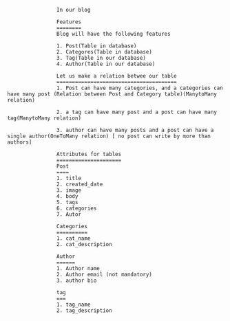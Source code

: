 					In our blog

					Features
					========
					Blog will have the following features

					1. Post(Table in database)
					2. Categores(Table in database)
					3. Tag(Table in our database)
					4. Author(Table in our database)

					Let us make a relation betwee our table
					=======================================
					1. Post can have many categories, and a categories can have many post (Relation between Post and Category table)(ManytoMany relation)

					2. a tag can have many post and a post can have many tag(ManytoMany relation)

					3. author can have many posts and a post can have a single author(OneToMany relation) [ no post can write by more than authors]

					Attributes for tables
					=====================
					Post 
					====
					1. title
					2. created_date
					3. image
					4. body
					5. tags
					6. categories
					7. Autor

					Categories
					==========
					1. cat_name
					2. cat_description

					Author
					======
					1. Author name
					2. Author email (not mandatory)
					3. author bio

					tag
					===
					1. tag_name
					2. tag_description
